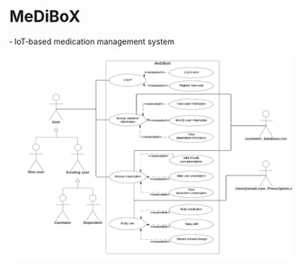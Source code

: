 # MeDiBoX

‑ IoT‑based medication management system 

![Alt text](https://github.com/ChetanSrivatsaDammavalum/MeDiBoX/blob/Development/MeDiBoX%20-%20Use%20case%20diagram.png)
